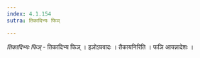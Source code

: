 ```yaml
---
index: 4.1.154
sutra: तिकादिभ्यः फिञ्

---
```

_तिकादिभ्यः फिञ्_ - तिकादिभ्य फिञ् । इञोऽपवादः । तैकायनिरिति । फञि आयन्नादेशः । 